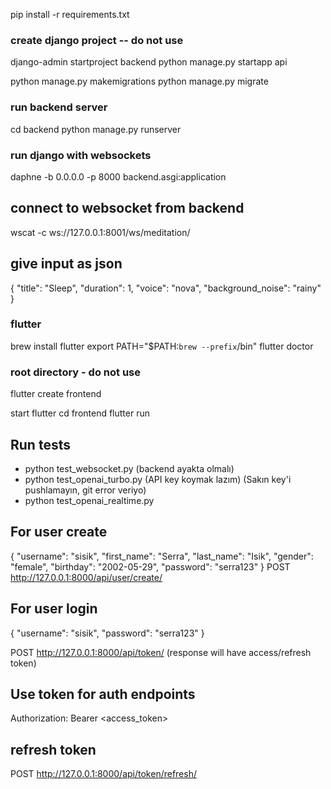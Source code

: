pip install -r requirements.txt

### create django project -- do not use
django-admin startproject backend
python manage.py startapp api

python manage.py makemigrations
python manage.py migrate

### run backend server
cd backend
python manage.py runserver

### run django with websockets
daphne -b 0.0.0.0 -p 8000 backend.asgi:application

## connect to websocket from backend
wscat -c ws://127.0.0.1:8001/ws/meditation/
## give input as json
{ "title": "Sleep", "duration": 1, "voice": "nova", "background_noise": "rainy" }


### flutter
brew install flutter
export PATH="$PATH:`brew --prefix`/bin"
flutter doctor

### root directory - do not use
flutter create frontend

start flutter
cd frontend
flutter run

## Run tests
- python test_websocket.py (backend ayakta olmalı)
- python test_openai_turbo.py (API key koymak lazım) (Sakın key'i pushlamayın, git error veriyo)
- python test_openai_realtime.py


## For user create 
{
  "username": "sisik",
  "first_name": "Serra",
  "last_name": "Isik",
  "gender": "female",
  "birthday": "2002-05-29",
  "password": "serra123"
}
POST http://127.0.0.1:8000/api/user/create/

## For user login
{
  "username": "sisik",
  "password": "serra123"
}

POST http://127.0.0.1:8000/api/token/
(response will have access/refresh token)

## Use token for auth endpoints
Authorization: Bearer <access_token>

## refresh token
POST http://127.0.0.1:8000/api/token/refresh/
